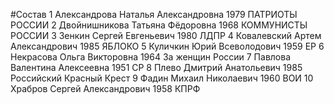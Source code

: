 #Состав
1 Александрова Наталья Александровна 1979 ПАТРИОТЫ РОССИИ
2 Двойнишникова Татьяна Фёдоровна 1968 КОММУНИСТЫ РОССИИ
3 Зенкин Сергей Евгеньевич 1980 ЛДПР
4 Ковалевский Артем Александрович 1985 ЯБЛОКО
5 Куличкин Юрий Всеволодович 1959 ЕР
6 Некрасова Ольга Викторовна 1964 За женщин России
7 Павлова Валентина Алексеевна 1951 СР
8 Плево Дмитрий Анатольевич 1985 Российский Красный Крест
9 Фадин Михаил Николаевич 1960 ВОИ
10 Храбров Сергей Александрович 1958 КПРФ
